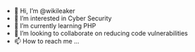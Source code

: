 - 👋 Hi, I’m @wikileaker
- 👀 I’m interested in Cyber Security
- 🌱 I’m currently learning PHP
- 💞️ I’m looking to collaborate on reducing code vulnerabilities
- 📫 How to reach me ...

<!---
wikileaker/wikileaker is a ✨ special ✨ repository because its `README.md` (this file) appears on your GitHub profile.
You can click the Preview link to take a look at your changes.
--->
